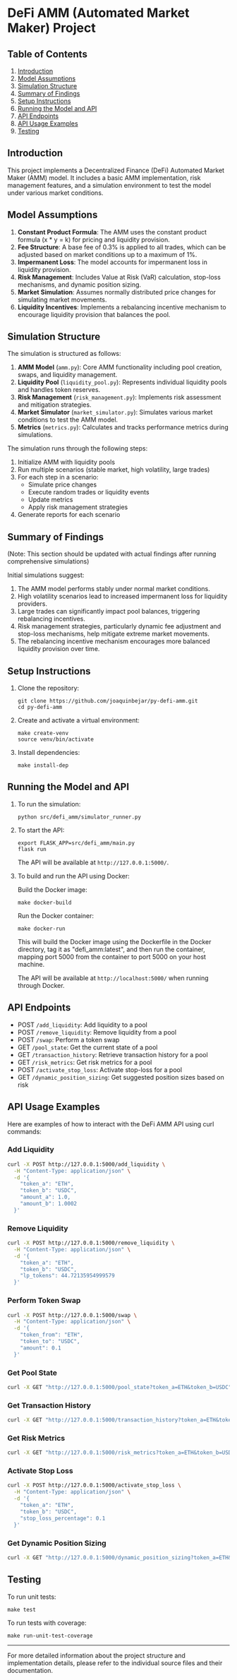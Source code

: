 # DeFi AMM (Automated Market Maker) Project

## Table of Contents
1. [Introduction](#introduction)
2. [Model Assumptions](#model-assumptions)
3. [Simulation Structure](#simulation-structure)
4. [Summary of Findings](#summary-of-findings)
5. [Setup Instructions](#setup-instructions)
6. [Running the Model and API](#running-the-model-and-api)
7. [API Endpoints](#api-endpoints)
8. [API Usage Examples](#api-usage-examples)
9. [Testing](#testing)

## Introduction

This project implements a Decentralized Finance (DeFi) Automated Market Maker (AMM) model. It includes a basic AMM implementation, risk management features, and a simulation environment to test the model under various market conditions.

## Model Assumptions

1. **Constant Product Formula**: The AMM uses the constant product formula (x * y = k) for pricing and liquidity provision.
2. **Fee Structure**: A base fee of 0.3% is applied to all trades, which can be adjusted based on market conditions up to a maximum of 1%.
3. **Impermanent Loss**: The model accounts for impermanent loss in liquidity provision.
4. **Risk Management**: Includes Value at Risk (VaR) calculation, stop-loss mechanisms, and dynamic position sizing.
5. **Market Simulation**: Assumes normally distributed price changes for simulating market movements.
6. **Liquidity Incentives**: Implements a rebalancing incentive mechanism to encourage liquidity provision that balances the pool.

## Simulation Structure

The simulation is structured as follows:

1. **AMM Model** (`amm.py`): Core AMM functionality including pool creation, swaps, and liquidity management.
2. **Liquidity Pool** (`liquidity_pool.py`): Represents individual liquidity pools and handles token reserves.
3. **Risk Management** (`risk_management.py`): Implements risk assessment and mitigation strategies.
4. **Market Simulator** (`market_simulator.py`): Simulates various market conditions to test the AMM model.
5. **Metrics** (`metrics.py`): Calculates and tracks performance metrics during simulations.

The simulation runs through the following steps:
1. Initialize AMM with liquidity pools
2. Run multiple scenarios (stable market, high volatility, large trades)
3. For each step in a scenario:
   - Simulate price changes
   - Execute random trades or liquidity events
   - Update metrics
   - Apply risk management strategies
4. Generate reports for each scenario

## Summary of Findings

(Note: This section should be updated with actual findings after running comprehensive simulations)

Initial simulations suggest:

1. The AMM model performs stably under normal market conditions.
2. High volatility scenarios lead to increased impermanent loss for liquidity providers.
3. Large trades can significantly impact pool balances, triggering rebalancing incentives.
4. Risk management strategies, particularly dynamic fee adjustment and stop-loss mechanisms, help mitigate extreme market movements.
5. The rebalancing incentive mechanism encourages more balanced liquidity provision over time.

## Setup Instructions

1. Clone the repository:
   ```
   git clone https://github.com/joaquinbejar/py-defi-amm.git
   cd py-defi-amm
   ```

2. Create and activate a virtual environment:
   ```
   make create-venv
   source venv/bin/activate
   ```

3. Install dependencies:
   ```
   make install-dep
   ```


## Running the Model and API

1. To run the simulation:
   ```
   python src/defi_amm/simulator_runner.py
   ```

2. To start the API:
   ```
   export FLASK_APP=src/defi_amm/main.py
   flask run
   ```

   The API will be available at `http://127.0.0.1:5000/`.

3. To build and run the API using Docker:

   Build the Docker image:
   ```
   make docker-build
   ```

   Run the Docker container:
   ```
   make docker-run
   ```

   This will build the Docker image using the Dockerfile in the Docker directory, tag it as "defi_amm:latest", and then run the container, mapping port 5000 from the container to port 5000 on your host machine.

   The API will be available at `http://localhost:5000/` when running through Docker.

## API Endpoints

- POST `/add_liquidity`: Add liquidity to a pool
- POST `/remove_liquidity`: Remove liquidity from a pool
- POST `/swap`: Perform a token swap
- GET `/pool_state`: Get the current state of a pool
- GET `/transaction_history`: Retrieve transaction history for a pool
- GET `/risk_metrics`: Get risk metrics for a pool
- POST `/activate_stop_loss`: Activate stop-loss for a pool
- GET `/dynamic_position_sizing`: Get suggested position sizes based on risk

## API Usage Examples

Here are examples of how to interact with the DeFi AMM API using curl commands:

### Add Liquidity

```bash
curl -X POST http://127.0.0.1:5000/add_liquidity \
  -H "Content-Type: application/json" \
  -d '{
    "token_a": "ETH",
    "token_b": "USDC",
    "amount_a": 1.0,
    "amount_b": 1.0002
  }'
```

### Remove Liquidity

```bash
curl -X POST http://127.0.0.1:5000/remove_liquidity \
  -H "Content-Type: application/json" \
  -d '{
    "token_a": "ETH",
    "token_b": "USDC",
    "lp_tokens": 44.72135954999579
  }'
```

### Perform Token Swap

```bash
curl -X POST http://127.0.0.1:5000/swap \
  -H "Content-Type: application/json" \
  -d '{
    "token_from": "ETH",
    "token_to": "USDC",
    "amount": 0.1
  }'
```

### Get Pool State

```bash
curl -X GET "http://127.0.0.1:5000/pool_state?token_a=ETH&token_b=USDC"
```

### Get Transaction History

```bash
curl -X GET "http://127.0.0.1:5000/transaction_history?token_a=ETH&token_b=USDC"
```

### Get Risk Metrics

```bash
curl -X GET "http://127.0.0.1:5000/risk_metrics?token_a=ETH&token_b=USDC"
```

### Activate Stop Loss

```bash
curl -X POST http://127.0.0.1:5000/activate_stop_loss \
  -H "Content-Type: application/json" \
  -d '{
    "token_a": "ETH",
    "token_b": "USDC",
    "stop_loss_percentage": 0.1
  }'
```

### Get Dynamic Position Sizing

```bash
curl -X GET "http://127.0.0.1:5000/dynamic_position_sizing?token_a=ETH&token_b=USDC&risk_factor=0.02"
```

## Testing

To run unit tests:
```
make test
```

To run tests with coverage:
```
make run-unit-test-coverage
```

---

For more detailed information about the project structure and implementation details, please refer to the individual source files and their documentation.